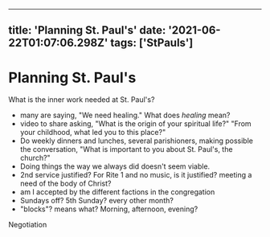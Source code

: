
---
title: 'Planning St. Paul's'
date: '2021-06-22T01:07:06.298Z'
tags: ['StPauls']
---

<!-- Exported from TiddlyWiki at 19:18, 22nd October 2022 -->

# Planning St. Paul's

What is the inner work needed at St. Paul's?

* many are saying, "We need healing." What does *healing* mean?
* video to share asking, "What is the origin of your spiritual life?" "From your childhood, what led you to this place?"
* Do weekly dinners and lunches, several parishioners, making possible the conversation, "What is important to you about St. Paul's, the church?"
* Doing things the way we always did doesn't seem viable.
* 2nd service justified? For Rite 1 and no music, is it justified? meeting a need of the body of Christ?
* am I accepted by the different factions in the congregation
* Sundays off? 5th Sunday? every other month?
* "blocks"? means what? Morning, afternoon, evening?

Negotiation
